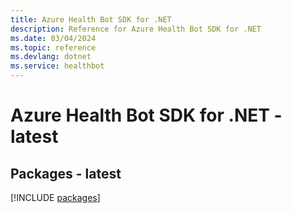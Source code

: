 ```yaml
---
title: Azure Health Bot SDK for .NET
description: Reference for Azure Health Bot SDK for .NET
ms.date: 03/04/2024
ms.topic: reference
ms.devlang: dotnet
ms.service: healthbot
---
```

# Azure Health Bot SDK for .NET - latest
## Packages - latest
[!INCLUDE [packages](health-bot-index.md)]